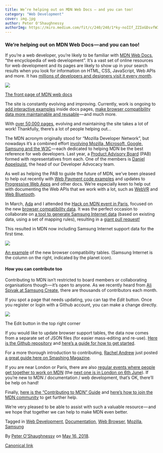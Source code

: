 ```yaml
---
title: We’re helping out on MDN Web Docs — and you can too!
category: "Web Development"
cover: img.jpg
author: Peter O'Shaughnessy
authorImg: https://miro.medium.com/fit/c/240/240/1*ky-noIIf_ZZIoGDsvfW3AA.jpeg
---
```


### We’re helping out on MDN Web Docs — and you can too!

If you’re a web developer, you’re likely to be familiar with [MDN Web Docs](https://developer.mozilla.org/en-US/), “the encyclopedia of web development”. It’s a vast set of online resources for web development and its pages are likely to show up in your search results when you look for information on HTML, CSS, JavaScript, Web APIs and more. It has [millions of developers and designers visit it every month](https://blog.mozilla.org/blog/2017/10/18/mozilla-brings-microsoft-google-w3c-samsung-together-create-cross-browser-documentation-mdn/).

![](https://cdn-images-1.medium.com/max/800/1*izNGdakGzXbMoyxpoaZR2w.png)

[The front page of MDN web docs](https://developer.mozilla.org/en-US/)

The site is constantly evolving and improving. Currently, work is ongoing to [add interactive examples](https://hacks.mozilla.org/2018/03/bringing-interactive-examples-to-mdn/) inside docs pages, [make browser compatibility data more maintainable and reusable](https://hacks.mozilla.org/2018/02/mdn-browser-compatibility-data/) — and much more.

With [over 50,000 pages](https://twitter.com/poshaughnessy/status/987418810780041216), evolving and maintaining the site takes a lot of work! Thankfully, there’s a lot of people helping out…

The MDN acronym originally stood for “Mozilla Developer Network”, but nowadays it’s a combined effort [involving Mozilla, Microsoft, Google, Samsung and the W3C](https://blog.mozilla.org/blog/2017/10/18/mozilla-brings-microsoft-google-w3c-samsung-together-create-cross-browser-documentation-mdn/) — each dedicated to helping MDN be the best reference for web developers. Last year, a [Product Advisory Board](https://developer.mozilla.org/en-US/docs/MDN/MDN_Product_Advisory_Board) (PAB) formed with representatives from each. One of the members is [Daniel Appelquist](https://medium.com/u/c14ea4c7e1fd), the head of our Developer Advocacy team.

As well as helping the PAB to guide the future of MDN, we’ve been pleased to help out recently with [Web Payment code examples](https://github.com/mdn/dom-examples/tree/master/payment-request) and updates to [Progressive Web Apps](https://developer.mozilla.org/en-US/Apps/Progressive) and other docs. We’re especially keen to help out with documenting the Web APIs that we work with a lot, such as [WebVR](https://developer.mozilla.org/en-US/docs/Web/API/WebVR_API) and [Web Bluetooth](https://developer.mozilla.org/en-US/docs/Web/API/Web_Bluetooth_API).

In March, [Ada](https://medium.com/u/c2890cdd7a64) and I attended the [Hack on MDN event in Paris](https://hacks.mozilla.org/2018/03/hack-on-mdn-building-useful-tools-with-browser-compatibility-data/), focused on the new [browser compatibility data](https://github.com/mdn/browser-compat-data). It was the perfect occasion to collaborate on [a tool to generate Samsung Internet data](https://github.com/SamsungInternet/mdn-bcd-map-browser-data) (based on existing data, using a set of mapping rules), resulting in a [giant pull request!](https://github.com/mdn/browser-compat-data/pull/1606/files)

This resulted in MDN now including Samsung Internet support data for the first time.

![](https://cdn-images-1.medium.com/max/800/1*E2j1nqdsnWeMc_wfp7TYhQ.png)

[An example](https://developer.mozilla.org/en-US/docs/Web/API/AudioNode#Browser_compatibility) of the new browser compatibility tables. (Samsung Internet is the column on the right, indicated by the planet icon).

#### How you can contribute too

Contributing to MDN isn’t restricted to board members or collaborating organisations though — it’s open to anyone. As we recently heard from [Ali Spivak at Samsung Create](https://samsungcreate.com/session-details#alispivak), there are thousands of contributors each month.

If you spot a page that needs updating, you can tap the _Edit_ button. Once you register or login with a Github account, you can make a change directly.

![](https://cdn-images-1.medium.com/max/800/1*6vZxZ8OdOkAIDbrGkfJozQ.png)

The Edit button in the top right corner

If you would like to update browser support tables, the data now comes from a separate set of JSON files (for easier mass-editing and re-use). [Here is the Github repository](https://github.com/mdn/browser-compat-data) and [here’s a guide for how to get started](https://developer.mozilla.org/en-US/docs/MDN/Contribute/Structures/Compatibility_tables).

For a more thorough introduction to contributing, [Rachel Andrew](https://medium.com/u/be9c04b39015) just posted [a great guide here on Smashing Magazine](https://www.smashingmagazine.com/2018/05/contributing-mdn-webdocs/).

If you are near London or Paris, there are also [regular events where people get together to work on MDN](https://www.meetup.com/Mozilla-Developer-Network/) (the [next one is in London on 6th June](https://www.meetup.com/Mozilla-Developer-Network/events/wskbflyxjbjb/)). If you’re new to MDN / documentation / web development, that’s OK, there’ll be help on hand!

Finally, [here is the “Contributing to MDN” Guide](https://developer.mozilla.org/en-US/docs/MDN/Contribute) and [here’s how to join the MDN community](https://developer.mozilla.org/en-US/docs/MDN/Community) to get further help.

We’re very pleased to be able to assist with such a valuable resource — and we hope that together we can help to make MDN even better.

Tagged in [Web Development](https://medium.com/tag/web-development), [Documentation](https://medium.com/tag/documentation), [Web Browser](https://medium.com/tag/web-browser), [Mozilla](https://medium.com/tag/mozilla), [Samsung](https://medium.com/tag/samsung)

By [Peter O'Shaughnessy](https://medium.com/@poshaughnessy) on [May 16, 2018](https://medium.com/p/68e001866ad3).

[Canonical link](https://medium.com/@poshaughnessy/were-helping-out-on-mdn-web-docs-and-you-can-too-68e001866ad3)
